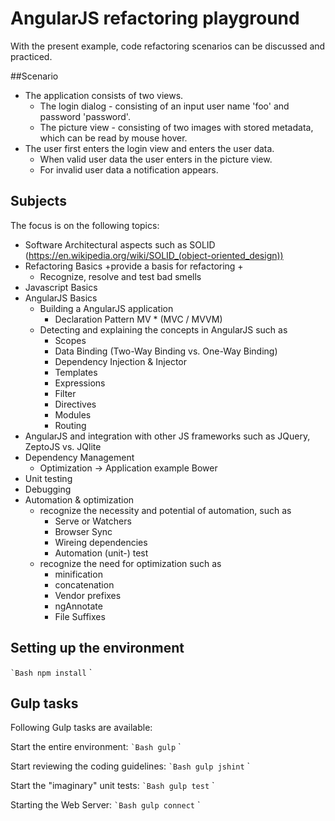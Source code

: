 # AngularJS refactoring playground

With the present example, code refactoring scenarios can be discussed and practiced.

##Scenario
+ The application consists of two views.
  + The login dialog - consisting of an input user name 'foo' and password 'password'.
  + The picture view - consisting of two images with stored metadata, which can be read by mouse hover.
+ The user first enters the login view and enters the user data.
  + When valid user data the user enters in the picture view.
  + For invalid user data a notification appears.

## Subjects
The focus is on the following topics:

+ Software Architectural aspects such as SOLID (https://en.wikipedia.org/wiki/SOLID_(object-oriented_design))
+ Refactoring Basics
  +provide a basis for refactoring +
  + Recognize, resolve and test bad smells
+ Javascript Basics
+ AngularJS Basics
  + Building a AngularJS application
    + Declaration Pattern MV * (MVC / MVVM)
  + Detecting and explaining the concepts in AngularJS such as
    + Scopes
    + Data Binding (Two-Way Binding vs. One-Way Binding)
    + Dependency Injection & Injector
    + Templates
    + Expressions
    + Filter
    + Directives
    + Modules
    + Routing
+ AngularJS and integration with other JS frameworks such as JQuery, ZeptoJS vs. JQlite
+ Dependency Management
  + Optimization -> Application example Bower
+ Unit testing
+ Debugging
+ Automation & optimization
    + recognize the necessity and potential of automation, such as
      + Serve or Watchers
      + Browser Sync
      + Wireing dependencies
      + Automation (unit-) test
    + recognize the need for optimization such as
      + minification
      + concatenation
      + Vendor prefixes
      + ngAnnotate
      + File Suffixes

## Setting up the environment

`` `Bash
npm install
`` `

## Gulp tasks

Following Gulp tasks are available:

Start the entire environment:
`` `Bash
gulp
`` `


Start reviewing the coding guidelines:
`` `Bash
gulp jshint
`` `

Start the "imaginary" unit tests:
`` `Bash
gulp test
`` `

Starting the Web Server:
`` `Bash
gulp connect
`` `
